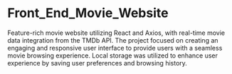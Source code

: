 # Front_End_Movie_Website
Feature-rich movie website utilizing React and Axios, with real-time movie data integration from the TMDb API. The project focused on creating an engaging and responsive user interface to provide users with a seamless movie browsing experience. Local storage was utilized to enhance user experience by saving user preferences and browsing history.

